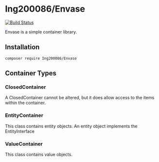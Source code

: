 # Ing200086/Envase

[![Build Status](https://travis-ci.com/ing200086/Envase.svg?branch=master)](https://travis-ci.com/ing200086/Envase)

Envase is a simple container library.

## Installation
``` composer require Ing200086/Envase ```

## Container Types
### ClosedContainer
A ClosedContainer cannot be altered, but it does allow access to the items within the container.
### EntityContainer
This class contains entity objects. An entity object implements the EntityInterface
### ValueContainer
This class contains value objects.



